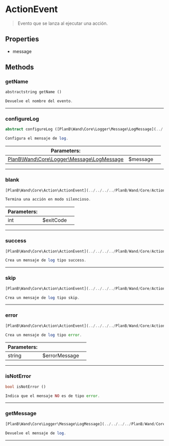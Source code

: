 
                                                                                                                                            
    
# ActionEvent


> Evento que se lanza al ejecutar una acción.
>
> 






## Properties
- message


## Methods

### getName
``` php
abstractstring getName ()

Devuelve el nombre del evento.

```


---


### configureLog
``` php
abstract configureLog ([PlanB\Wand\Core\Logger\Message\LogMessage](../../../../PlanB/Wand/Core/Logger/Message/LogMessage.md) $message)

Configura el mensaje de log.

```

|Parameters: | | |
| --- | --- | --- |
|[PlanB\Wand\Core\Logger\Message\LogMessage](../../../../PlanB/Wand/Core/Logger/Message/LogMessage.md) |$message |  |

---


### blank
``` php
[PlanB\Wand\Core\Action\ActionEvent](../../../../PlanB/Wand/Core/Action/ActionEvent.md) blank (int $exitCode)

Termina una acción en modo silencioso.

```

|Parameters: | | |
| --- | --- | --- |
|int |$exitCode |  |

---


### success
``` php
[PlanB\Wand\Core\Action\ActionEvent](../../../../PlanB/Wand/Core/Action/ActionEvent.md) success ()

Crea un mensaje de log tipo success.

```


---


### skip
``` php
[PlanB\Wand\Core\Action\ActionEvent](../../../../PlanB/Wand/Core/Action/ActionEvent.md) skip ()

Crea un mensaje de log tipo skip.

```


---


### error
``` php
[PlanB\Wand\Core\Action\ActionEvent](../../../../PlanB/Wand/Core/Action/ActionEvent.md) error (string $errorMessage = null)

Crea un mensaje de log tipo error.

```

|Parameters: | | |
| --- | --- | --- |
|string |$errorMessage |  |

---


### isNotError
``` php
bool isNotError ()

Indica que el mensaje NO es de tipo error.

```


---


### getMessage
``` php
[PlanB\Wand\Core\Logger\Message\LogMessage](../../../../PlanB/Wand/Core/Logger/Message/LogMessage.md) getMessage ()

Devuelve el mensaje de log.

```


---


                                                                                                                                                                                                                                                                                                                                                                                                            
    
                                                                                                                                                                                                                                                                             
                